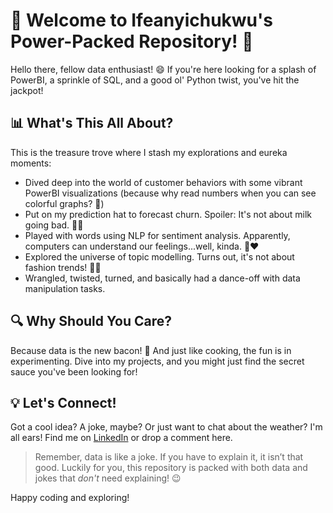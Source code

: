 # 🚀 Welcome to Ifeanyichukwu's Power-Packed Repository! 🚀

Hello there, fellow data enthusiast! 😄 If you're here looking for a splash of PowerBI, a sprinkle of SQL, and a good ol' Python twist, you've hit the jackpot!

## 📊 What's This All About?

This is the treasure trove where I stash my explorations and eureka moments:

- Dived deep into the world of customer behaviors with some vibrant PowerBI visualizations (because why read numbers when you can see colorful graphs? 🌈)
- Put on my prediction hat to forecast churn. Spoiler: It's not about milk going bad. 🥛❌
- Played with words using NLP for sentiment analysis. Apparently, computers can understand our feelings...well, kinda. 🤖❤️
- Explored the universe of topic modelling. Turns out, it's not about fashion trends! 💁‍♂️
- Wrangled, twisted, turned, and basically had a dance-off with data manipulation tasks.

## 🔍 Why Should You Care?

Because data is the new bacon! 🥓 And just like cooking, the fun is in experimenting. Dive into my projects, and you might just find the secret sauce you've been looking for!

## 💡 Let's Connect!

Got a cool idea? A joke, maybe? Or just want to chat about the weather? I'm all ears! Find me on [LinkedIn](Your_LinkedIn_Profile_Link) or drop a comment here.

> Remember, data is like a joke. If you have to explain it, it isn’t that good. Luckily for you, this repository is packed with both data and jokes that _don't_ need explaining! 😉

Happy coding and exploring!

